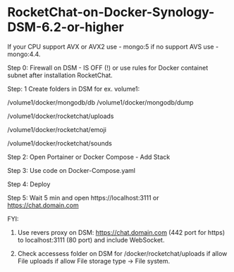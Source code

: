 # RocketChat-on-Docker-Synology-DSM-6.2-or-higher

If your CPU support AVX or AVX2 use - mongo:5 if no support AVS use - mongo:4.4. 

Step 0: Firewall on DSM - IS OFF (!) or use rules for Docker containet subnet after installation RocketChat.

Step: 1
Create folders in DSM for ex. volume1: 

/volume1/docker/mongodb/db /volume1/docker/mongodb/dump 

/volume1/docker/rocketchat/uploads 

/volume1/docker/rocketchat/emoji 

/volume1/docker/rocketchat/sounds



Step 2:
Open Portainer or Docker Compose - Add Stack

Step 3:
Use code on Docker-Compose.yaml

Step 4:
Deploy

Step 5:
Wait 5 min and open https://localhost:3111 or https://chat.domain.com

FYI:
1) Use revers proxy on DSM: https://chat.domain.com (442 port for https) to localhost:3111 (80 port) and include WebSocket.

2) Check accessess folder on DSM for /docker/rocketchat/uploads if allow File uploads if allow File storage type -> File system.
